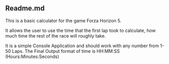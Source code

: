 ## Readme.md ##

This is a basic calculator for the game Forza Horizon 5.

It allows the user to use the time that the first lap took to calculate, how much time the rest of the race will roughly take.

It is a simple Console Application and should work with any number from 1-50 Laps.
The Final Output format of time is HH:MM:SS (Hours:Minutes:Seconds)

